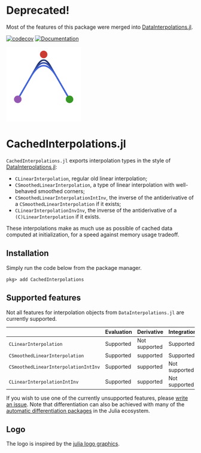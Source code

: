 # Deprecated!

Most of the features of this package were merged into [DataInterpolations.jl](https://github.com/SciML/DataInterpolations.jl).
 
[![codecov](https://codecov.io/gh/SouthEndMusic/CachedInterpolations.jl/branch/master/graph/badge.svg)](https://codecov.io/gh/SouthEndmusic/CachedInterpolations.jl)
[![Documentation](https://img.shields.io/badge/docs-dev-blue.svg)](https://southendmusic.github.io/CachedInterpolations.jl/dev/)

<img src="docs/src/assets/logo.svg" width="200">

# CachedInterpolations.jl

`CachedInterpolations.jl` exports interpolation types in the style of [DataInterpolations.jl](https://github.com/SciML/DataInterpolations.jl):

- `CLinearInterpolation`, regular old linear interpolation;
- `CSmoothedLinearInterpolation`, a type of linear interpolation with well-behaved smoothed corners;
- `CSmoothedLinearInterpolationIntInv`, the inverse of the antiderivative of a `CSmoothedLinearInterpolation` if it exists;
- `CLinearInterpolationInvInv`, the inverse of the antiderivative of a `(C)LinearInterpolation` if it exists.

These interpolations make as much use as possible of cached data computed at initialization, for a speed against memory usage tradeoff.

## Installation

Simply run the code below from the package manager.

```
pkg> add CachedInterpolations
```

## Supported features

Not all features for interpolation objects from `DataInterpolations.jl` are currently supported.

|                                      | Evaluation | Derivative    | Integration                                |
| -----------------------------------  | ---------- | ------------- | ------------------------------------------ |
| `CLinearInterpolation`               | Supported  | Not supported | Supported                                  |
| `CSmoothedLinearInterpolation`       | Supported  | supported     | Supported                                  |
| `CSmoothedLinearInterpolationIntInv` | Supported  | supported     | Not supported                              |
| `CLinearInterpolationIntInv`         | Supported  | supported     | Not supported                              |

If you wish to use one of the currently unsupported features, please [write an issue](https://github.com/SouthEndMusic/CachedInterpolations.jl/issues). Note that differentiation can also be achieved with many of the [automatic differentiation packages](https://juliadiff.org/#the_big_list) in the Julia ecosystem.

## Logo

The logo is inspired by the [julia logo graphics](https://github.com/JuliaLang/julia-logo-graphics).
